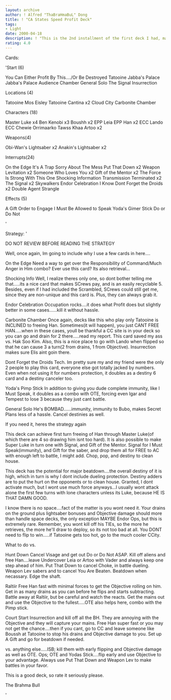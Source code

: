 ```yaml
---
layout: archive
author: ! Alfred "ThaBraHmaBuL" Dong
title: ! "CA States Speed Profit Deck"
tags:
- Light
date: 2000-04-18
description: ! "This is the 2nd installment of the first deck I had, made specially for states and all."
rating: 4.0
---
```

Cards: 

'Start (6)

You Can Either Profit By This..../Or Be Destroyed
Tatooine Jabba's Palace
Jabba's Palace Audience Chamber
General Solo
The Signal
Insurrection

Locations (4)

Tatooine Mos Eisley
Tatooine Cantina x2
Cloud City Carbonite Chamber

Characters (18)

Master Luke x4
Ben Kenobi x3
Boushh x2
EPP Leia
EPP Han x2
ECC Lando
ECC Chewie
Orrimaarko
Tawss Khaa
Artoo x2

Weapons(4)

Obi-Wan's Lightsaber x2
Anakin's Lightsaber x2

Interrupts(24)

On the Edge
It's A Trap
Sorry About The Mess
Put That Down x2
Weapon Levitation x2
Someone Who Loves You x2
Gift of the Mentor x2
The Force Is Strong With This One
Shocking Information
Transmission Terminated x2
The Signal x2
Skywalkers
Endor Celebration
I Know
Dont Forget the Droids x2
Double Agent
Strangle

Effects (5)

A Gift
Order to Engage
I Must Be Allowed to Speak
Yoda's Gimer Stick
Do or Do Not


'

Strategy: '

DO NOT REVIEW BEFORE READING THE STRATEGY


Well, once again, Im going to include why I use a few cards in here....

On the Edge Need a way to get over the Responsibility of Command/Much Anger in Him combo? Ever use this card? Its also retrieval...

Shocking Info Well, I realize theres only one, so dont bother telling me that.....its a nice card that makes SCrews pay, and is an easily recyclable 5. Besides, even if I had included the Scrambled, SCrews could still get me, since they are non-unique and this card is. Plus, they can always grab it.

Endor Celebration Occupation rocks....it does what Profit does but slightly better in some cases......kill it without hassle.

Carbonite Chamber Once again, decks like this who play only Tatooine is INCLINED to freeing Han. Sometimes(it will happen), you just CANT FREE HAN.....when in these cases, youll be thankful a CC site is in your deck so you can go and drain for 2 there.....read my report. This card saved my ass vs. Hak Soo Kim. Also, this is a nice place to go with Lando when flipped so that he can cause 3 a turn(2 from drains, 1 from Objective). Insurrection makes sure Elis aint goin there.

Dont Forget the Droids Tech. Im pretty sure my and my friend were the only 2 people to play this card, everyone else got totally jacked by numbers. Even when not using it for numbers protection, it doubles as a destiny 6 card and a destiny canceler too.

Yoda's Pimp Stick In addition to giving you dude complete immunity, like I Must Speak, it doubles as a combo with OTE, forcing even Igar and Tempest to lose 3 because they just cant battle.

General Solo He's BOMBAD......immunity, immunity to Bubo, makes Secret Plans less of a hassle. Cancel destinies as well.


If you need it, heres the strategy again

This deck can achieve first turn freeing of Han through Master Luke(of which there are 4 so drawing him isnt too hard). It is also possible to make Super Luke in turn one with Signal, and Gift of the Mentor. Signal for I Must Speak(immunity), and Gift for the saber, and drop them all for FREE to AC with enough left to battle, I might add. Chop, pop, and destiny to clean house.

This deck has the potential for major beatdown....the overall destiny of it is high, which in turn is why I dont include dueling protection. Destiny adders are to put the hurt on the opponents or to clean house. Granted, I dont activate much, but I wont use much force anyways...I usually wont attack alone the first few turns with lone characters unless its Luke, because HE IS THAT DAMN GOOD.

I know there is no space....fact of the matter is you wont need it. Your drains on the ground plus lightsaber bonuses and Objective damage should more than handle space decks, the only exception MAYBE Endor Ops, but this is extremely rare. Remember, you wont kill off his TIEs, so the more he retrieves, the more he'll draw to deploy, so its not too bad at all.  You DONT need to flip to win.....if Tatooine gets too hot, go to the much cooler CCity.


What to do vs.

Hunt Down Cancel Visage and get out Do or Do Not ASAP. Kill off aliens and free Han....leave Undercover Leia or Artoo with Vader and always keep one step ahead of him. Put That Down to cancel Choke, in battle dueling. Weapon Lev sabers and to cancel You Are Beaten. Beatdown when necassary. Edge the shaft.

Raltiir Free Han fast with minimal forces to get the Objective rolling on him. Get in as many drains as you can before he flips and starts subtracting. Battle away at Raltiir, but be careful and watch the reacts. Get the mains out and use the Objective to the fullest.....OTE also helps here, combo with the Pimp stick.

Court Start Insurrection and kill off all the BH. They are annoying with the Objective and they will capture your mains. Free Han super fast or you may not get the chance....then if you cant, go to CC and leave someone like Boussh at Tatooine to stop his drains and Objective damage to you. Set up A Gift and go for beatdown if needed.

vs. anything else.....ISB; kill them with early flipping and Objective damage as well as OTE. Ops; OTE and Yodas Stick....flip early and use Objective to your advantage. Always use Put That Down and Weapon Lev to make battles in your favor.

This is a good deck, so rate it seriously please.

The Brahma Bull

'